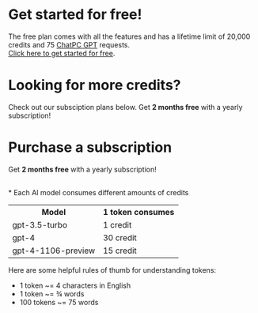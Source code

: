 <div class="container">
  <getting-started-instructions>
    <h1>Get started for free!</h1>
    <p>
      The free plan comes with all the features and has a lifetime limit of 20,000 credits and 75 <a href="https://chat.openai.com/g/g-611zFFIQR-chatpc-connect-with-macos" target="_blank" style="color: inherit; text-decoration: underline;">ChatPC GPT</a> requests.
      <br />
      <a href="/docs/macos/getting-started/">Click here to get started for free</a>.
    </p>
    <h1>Looking for more credits?</h1>
    <p>Check out our subsciption plans below. Get <b>2 months free</b> with a yearly subscription!</p>
  </getting-started-instructions>
  <existing-user-instructions>
    <h1>Purchase a subscription</h1>
    <p class="instruction-text">Get <b>2 months free</b> with a yearly subscription!</p>
  </existing-user-instructions>

  <script async src="https://js.stripe.com/v3/pricing-table.js"></script>
  <div style="margin: 30px 0">
    <stripe-pricing-table
      pricing-table-id="prctbl_1NjsheD2JBiQZxokSpWULstH"
      publishable-key="pk_live_51NJTTND2JBiQZxokSKTb96ZTSoFpzpGwdj9thFtEmVI3NxBficMiv94UL8ZsbzWoXDr2RSIyDPUk29x52ENrlvmR00bR04qY5j">
    </stripe-pricing-table>
  </div>

  <p>
    * Each AI model consumes different amounts of credits
  </p>
  <table>
    <tr>
      <th>Model</th>
      <th>1 token consumes</th>
    </tr>
    <tr>
      <td>gpt-3.5-turbo</td>
      <td>1 credit</td>
    </tr>
    <tr>
      <td>gpt-4</td>
      <td>30 credit</td>
    </tr>
    <tr>
      <td>gpt-4-1106-preview</td>
      <td>15 credit</td>
    </tr>
  </table>
  <p>
    Here are some helpful rules of thumb for understanding tokens:
  </p>
  <ul>
    <li>1 token ~= 4 characters in English</li>
    <li>1 token ~= ¾ words</li>
    <li>100 tokens ~= 75 words</li>
  </ul>
  <script>
    const urlParams = new URLSearchParams(window.location.search);
    const customerEmail = urlParams.get("customer-email");
    if (customerEmail) {
      document.querySelector("getting-started-instructions").remove();
      const stripePricingTable = document.querySelector(
        "stripe-pricing-table"
      );
      stripePricingTable.setAttribute("customer-email", customerEmail);
    } else {
      document.querySelector("existing-user-instructions").remove();
    }
  </script>
</div>